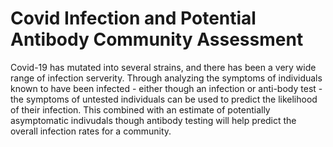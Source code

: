 # Covid Infection and Potential Antibody Community Assessment 

Covid-19 has mutated into several strains, and there has been a very wide range of infection serverity. Through analyzing the symptoms of individuals known to have been infected - either though an infection or anti-body test - the symptoms of untested individuals can be used to predict the likelihood of their infection. This combined with an estimate of potentially asymptomatic indivudals though antibody testing will help predict the overall infection rates for a community.


